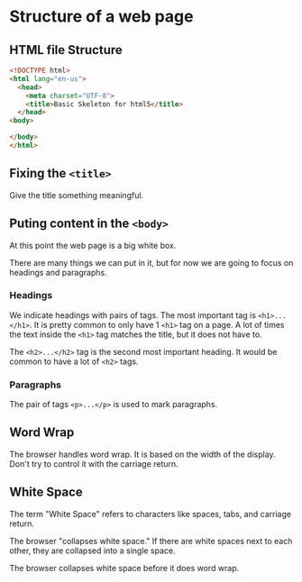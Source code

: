 # Structure of a web page

## HTML file Structure

```html
<!DOCTYPE html>
<html lang="en-us">
  <head>
    <meta charset="UTF-8">
    <title>Basic Skeleton for html5</title>
  </head>
<body>

</body>
</html>
```
## Fixing the ```<title>```

Give the title something meaningful.

## Puting content in the ```<body>```

At this point the web page is a big white box.

There are many things we can put in it, but for now we are going to focus on headings and paragraphs.

### Headings

We indicate headings with pairs of tags.  The most important tag is ```<h1>...</h1>```. It is pretty common to only have 1 ```<h1>``` tag on a page.  A lot of times the text inside the ```<h1>``` tag matches the title, but it does not have to.

The ```<h2>...</h2>``` tag is the second most important heading.  It would be common to have a lot of ```<h2>``` tags.

### Paragraphs

The pair of tags ```<p>...</p>``` is used to mark paragraphs.

## Word Wrap

The browser handles word wrap.  It is based on the width of the display.  Don't try to control it with the carriage return.

## White Space

The term "White Space" refers to characters like spaces, tabs, and carriage return.  

The browser "collapses white space."  If there are white spaces next to each other, they are collapsed into a single space.

The browser collapses white space before it does word wrap.
